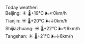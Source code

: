 Today weather:  
Beijing: ☀️ 🌡️+19°C 🌬️↙0km/h  
Tianjin: ☀️ 🌡️+20°C 🌬️↓0km/h  
Shijiazhuang: ☀️ 🌡️+22°C 🌬️↖6km/h  
Tangshan: ☀️ 🌡️+21°C 🌬️↓6km/h  

